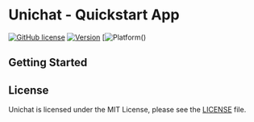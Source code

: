 # Unichat - Quickstart App

[![GitHub license](https://img.shields.io/badge/license-MIT-blue.svg)]()
[![Version](https://img.shields.io/badge/Version-1.0-blue.svg)]()
[![Platform](https://img.shields.io/badge/React%20Native-App-green.svg)()

## Getting Started


## License
Unichat is licensed under the MIT License, please see the [LICENSE](LICENSE) file.
